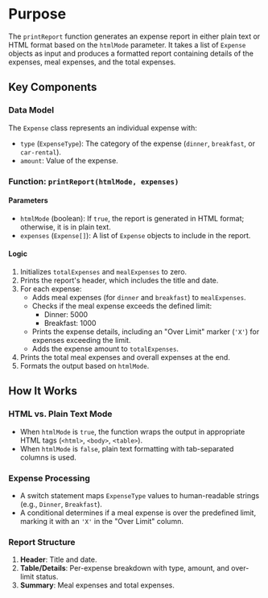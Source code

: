 # Purpose

The `printReport` function generates an expense report in either plain text or HTML format based on the `htmlMode` parameter.
It takes a list of `Expense` objects as input and produces a formatted report containing details of the expenses, meal expenses, and the total expenses.

## Key Components

### Data Model

The `Expense` class represents an individual expense with:

- `type` (`ExpenseType`): The category of the expense (`dinner`, `breakfast`, or `car-rental`).
- `amount`: Value of the expense.

### Function: `printReport(htmlMode, expenses)`

#### Parameters

- `htmlMode` (boolean): If `true`, the report is generated in HTML format; otherwise, it is in plain text.
- `expenses` (`Expense[]`): A list of `Expense` objects to include in the report.

#### Logic

1. Initializes `totalExpenses` and `mealExpenses` to zero.
2. Prints the report's header, which includes the title and date.
3. For each expense:
   - Adds meal expenses (for `dinner` and `breakfast`) to `mealExpenses`.
   - Checks if the meal expense exceeds the defined limit:
     - Dinner: 5000
     - Breakfast: 1000
   - Prints the expense details, including an "Over Limit" marker (`'X'`) for expenses exceeding the limit.
   - Adds the expense amount to `totalExpenses`.
4. Prints the total meal expenses and overall expenses at the end.
5. Formats the output based on `htmlMode`.

## How It Works

### HTML vs. Plain Text Mode

- When `htmlMode` is `true`, the function wraps the output in appropriate HTML tags (`<html>`, `<body>`, `<table>`).
- When `htmlMode` is `false`, plain text formatting with tab-separated columns is used.

### Expense Processing

- A switch statement maps `ExpenseType` values to human-readable strings (e.g., `Dinner`, `Breakfast`).
- A conditional determines if a meal expense is over the predefined limit, marking it with an `'X'` in the "Over Limit" column.

### Report Structure

1. **Header**: Title and date.
2. **Table/Details**: Per-expense breakdown with type, amount, and over-limit status.
3. **Summary**: Meal expenses and total expenses.
